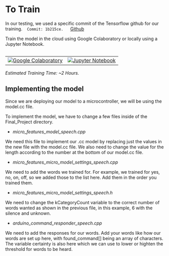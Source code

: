 # To Train

In our testing, we used a specific commit of the Tensorflow github for our training. 
` ` `
Commit: 1b215ce. 
` ` `
[Github](https://github.com/tensorflow/tensorflow/blob/1b215ce9f3236d2de1c679530332ffe773ac4168/tensorflow/lite/micro/examples/micro_speech/-train/train_micro_speech_model.ipynb)

Train the model in the cloud using Google Colaboratory or locally using a
Jupyter Notebook.

<table class="tfo-notebook-buttons" align="left">
  <td>
    <a target="_blank" href="https://colab.research.google.com/github/tensorflow/tensorflow/blob/1b215ce9f3236d2de1c679530332ffe773ac4168/tensorflow/lite/micro/examples/micro_speech/train/train_micro_speech_model.ipynb"><img src="https://www.tensorflow.org/images/colab_logo_32px.png" />Google Colaboratory</a>
  </td>
  <td>
    <a target="_blank" href="https://github.com/tensorflow/tensorflow/blob/1b215ce9f3236d2de1c679530332ffe773ac4168/tensorflow/lite/micro/examples/micro_speech/train/train_micro_speech_model.ipynb"><img src="https://www.tensorflow.org/images/GitHub-Mark-32px.png" />Jupyter Notebook</a>
  </td>
</table>

*Estimated Training Time: ~2 Hours.*


## Implementing the model

Since we are deploying our model to a microcontroller, we will be using the model.cc file. 

To implement the model, we have to change a few files inside of the Final_Project directory. 

 -  *micro_features_model_speech.cpp*
 
We need this file to implement our .cc model by replacing just the values in the new file with the model.cc file. We also need to change the value for the length according to the number at the bottom of our model.cc file. 

-  *micro_features_micro_model_settings_speech.cpp*

We need to add the words we trained for. For example, we trained for yes, no, on, off, so we added those to the list here. Add them in the order you trained them. 

-  *micro_features_micro_model_settings_speech.h*

We need to change the kCategoryCount variable to the correct number of words wanted as shown in the previous file, in this example, 6 with the silence and unknown. 

- *arduino_command_responder_speech.cpp*

We need to add the responses for our words. Add your words like how our words are set up here, with found_command[] being an array of characters. The variable certainty is also here which we can use to lower or highten the threshold for words to be heard.  
